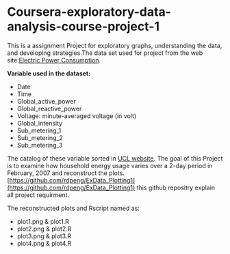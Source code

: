 # Coursera-exploratory-data-analysis-course-project-1

This is a assignment Project for exploratory graphs, understanding the data, and developing strategies.The data set used for project from the web site:[Electric Power Consumption](https://d396qusza40orc.cloudfront.net/exdata%2Fdata%2Fhousehold_power_consumption.zip).

**Variable used in the dataset:**
* Date
* Time
* Global_active_power
* Global_reactive_power
* Voltage: minute-averaged voltage (in volt)
* Global_intensity
* Sub_metering_1
* Sub_metering_2
* Sub_metering_3 

The catalog of these variable sorted in [UCL website](https://archive.ics.uci.edu/ml/datasets/Individual+household+electric+power+consumption). The goal of this Project is to examine how household energy usage varies over a 2-day period in February, 2007 and reconstruct the plots. [https://github.com/rdpeng/ExData_Plotting1](https://github.com/rdpeng/ExData_Plotting1) this github repositry explain all project requirment. 

The reconstructed plots and Rscript named as:
* plot1.png & plot1.R
* plot2.png & plot2.R
* plot3.png & plot3.R
* plot4.png & plot4.R
